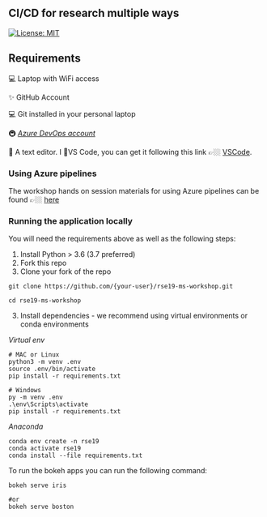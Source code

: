 ## CI/CD for research multiple ways

[![License: MIT](https://img.shields.io/badge/License-MIT-c886e5.svg)](https://opensource.org/licenses/MIT)

## Requirements

💻 Laptop with WiFi access

✨ GitHub Account

💻 Git installed in your personal laptop

🚇 _[Azure DevOps account](https://azure.microsoft.com/services/devops/?WT.mc_id=rse19-github-taallard)_

📝 A text editor. I 💜VS Code, you can get it following this link 👉🏼 [VSCode](https://code.visualstudio.com//?wt.mc_id=rse19-github-taallard).

### Using Azure pipelines
The workshop hands on session materials for using Azure pipelines can be found 👉🏼 [here](./az-pipeline-vm.md)

### Running the application locally

You will need the requirements above as well as the following steps:

1. Install Python > 3.6 (3.7 preferred)
2. Fork this repo 
3. Clone your fork of the repo
```
git clone https://github.com/{your-user}/rse19-ms-workshop.git

cd rse19-ms-workshop
```
3. Install dependencies - we recommend using virtual environments or conda environments

_Virtual env_
```
# MAC or Linux 
python3 -m venv .env
source .env/bin/activate
pip install -r requirements.txt
```

```
# Windows
py -m venv .env
.\env\Scripts\activate
pip install -r requirements.txt
```

_Anaconda_
```
conda env create -n rse19
conda activate rse19
conda install --file requirements.txt
```

To run the bokeh apps you can run the following command:

```
bokeh serve iris

#or
bokeh serve boston
```